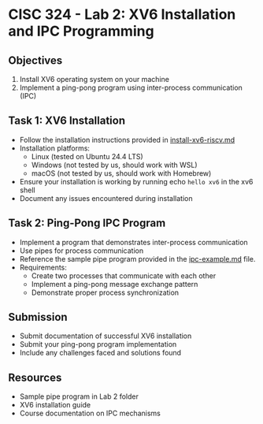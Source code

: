 # CISC 324 - Lab 2: XV6 Installation and IPC Programming

## Objectives
1. Install XV6 operating system on your machine
2. Implement a ping-pong program using inter-process communication (IPC)

## Task 1: XV6 Installation
- Follow the installation instructions provided in [install-xv6-riscv.md](../../install-xv6-riscv.md)
- Installation platforms:
    - Linux (tested on Ubuntu 24.4 LTS)
    - Windows (not tested by us, should work with WSL)
    - macOS (not tested by us, should work with Homebrew)
- Ensure your installation is working by running echo `hello xv6` in the xv6 shell
- Document any issues encountered during installation

## Task 2: Ping-Pong IPC Program
- Implement a program that demonstrates inter-process communication
- Use pipes for process communication
- Reference the sample pipe program provided in the [ipc-example.md](./ipc-example.md) file.
- Requirements:
    - Create two processes that communicate with each other
    - Implement a ping-pong message exchange pattern
    - Demonstrate proper process synchronization

## Submission
- Submit documentation of successful XV6 installation
- Submit your ping-pong program implementation
- Include any challenges faced and solutions found

## Resources
- Sample pipe program in Lab 2 folder
- XV6 installation guide
- Course documentation on IPC mechanisms